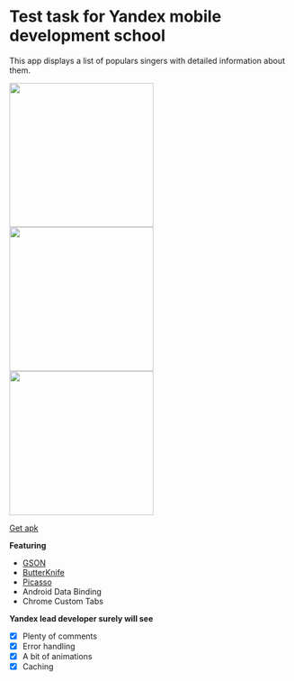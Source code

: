 # Test task for Yandex mobile development school

This app displays a list of populars singers with detailed information about them.

<img src="https://pp.vk.me/c630219/v630219017/25ebb/0bnpBuriO4E.jpg" width="256">  <img src="https://pp.vk.me/c630219/v630219017/25ec9/KXVKtipjc-M.jpg" width="256">  <img src="https://pp.vk.me/c630219/v630219017/25ea7/kjLYdm-Y9h8.jpg" width="256">

[Get apk](https://docs.google.com/uc?authuser=0&id=0B6T71HBrEWpAMEdBQUQzVWRoRFU&export=download)

**Featuring**
- [GSON](https://github.com/google/gson)
- [ButterKnife](https://github.com/JakeWharton/butterknife)
- [Picasso](http://square.github.io/picasso/)
- Android Data Binding
- Chrome Custom Tabs

**Yandex lead developer surely will see**
- [x] Plenty of comments
- [x] Error handling
- [x] A bit of animations 
- [x] Caching 
